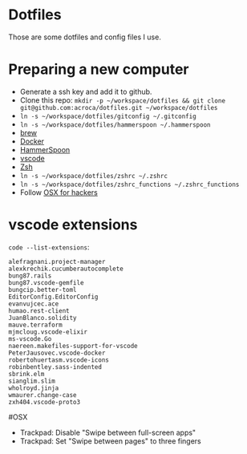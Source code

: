 # Dotfiles

Those are some dotfiles and config files I use.

# Preparing a new computer

- Generate a ssh key and add it to github.
- Clone this repo: `mkdir -p ~/workspace/dotfiles && git clone git@github.com:acroca/dotfiles.git ~/workspace/dotfiles`
- `ln -s ~/workspace/dotfiles/gitconfig ~/.gitconfig`
- `ln -s ~/workspace/dotfiles/hammerspoon ~/.hammerspoon`
- [brew](http://brew.sh/)
- [Docker](https://www.docker.com/docker-mac)
- [HammerSpoon](http://www.hammerspoon.org/)
- [vscode](https://code.visualstudio.com/)
- [Zsh](https://github.com/robbyrussell/oh-my-zsh)
- `ln -s ~/workspace/dotfiles/zshrc ~/.zshrc`
- `ln -s ~/workspace/dotfiles/zshrc_functions ~/.zshrc_functions`
- Follow [OSX for hackers](https://github.com/mathiasbynens/dotfiles/blob/master/.macos)

# vscode extensions

`code --list-extensions`:

```
alefragnani.project-manager
alexkrechik.cucumberautocomplete
bung87.rails
bung87.vscode-gemfile
bungcip.better-toml
EditorConfig.EditorConfig
evanvujcec.ace
humao.rest-client
JuanBlanco.solidity
mauve.terraform
mjmcloug.vscode-elixir
ms-vscode.Go
naereen.makefiles-support-for-vscode
PeterJausovec.vscode-docker
robertohuertasm.vscode-icons
robinbentley.sass-indented
sbrink.elm
sianglim.slim
wholroyd.jinja
wmaurer.change-case
zxh404.vscode-proto3
```

#OSX

- Trackpad: Disable "Swipe between full-screen apps"
- Trackpad: Set "Swipe between pages" to three fingers
